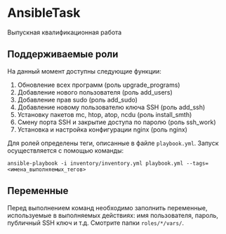 # AnsibleTask
Выпускная квалификационная работа

## Поддерживаемые роли

На данный момент доступны следующие функции:

1. Обновление всех программ (роль upgrade_programs)
2. Добавление нового пользователя (роль add_users)
3. Добавление прав sudo (роль add_sudo)
4. Добавление новому пользователю ключа SSH (роль add_ssh)
5. Установку пакетов mc, htop, atop, ncdu (роль install_smth)
6. Смену порта SSH и закрытие доступа по паролю (роль ssh_work)
7. Установка и настройка конфигурации nginx (роль nginx)

Для ролей определены теги, описанные в файле `playbook.yml`. Запуск осуществляется с помощью команды:
```
ansible-playbook -i inventory/inventory.yml playbook.yml --tags=<имена_выполняемых_тегов>
```

## Переменные

Перед выполнением команд необходимо заполнить переменные, используемые в выполняемых действиях: имя пользователя, пароль, публичный SSH ключ и т.д.
Смотрите папки `roles/*/vars/`.
